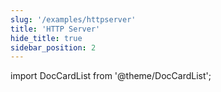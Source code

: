 ```yaml
---
slug: '/examples/httpserver'
title: 'HTTP Server'
hide_title: true
sidebar_position: 2
---
```


import DocCardList from '@theme/DocCardList';

<DocCardList />

